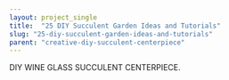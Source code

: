 ```yaml
---
layout: project_single
title:  "25 DIY Succulent Garden Ideas and Tutorials"
slug: "25-diy-succulent-garden-ideas-and-tutorials"
parent: "creative-diy-succulent-centerpiece"
---
```

DIY WINE GLASS SUCCULENT CENTERPIECE.